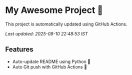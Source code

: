 # My Awesome Project 🚀

This project is automatically updated using GitHub Actions.

_Last updated: 2025-08-10 22:48:53 IST_

## Features
- Auto-update README using Python 🐍
- Auto Git push with GitHub Actions 🤖
